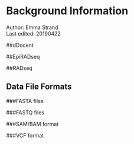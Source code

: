 # Background Information
Author: Emma Strand  
Last edited: 20190422

##dDocent 

##EpiRADseq




##RADseq

## Data File Formats
###FASTA files

###FASTQ files

###SAM/BAM format

###VCF format 